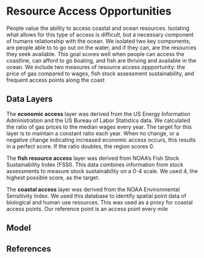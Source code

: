 # Resource Access Opportunities

People value the ability to access coastal and ocean resources. Isolating what allows for this type of access is difficult, but a necessary component of humans relationship with the ocean. We isolated two key components; are people able to to go out on the water, and if they can, are the resources they seek available. This goal scores well when people can access the coastline, can afford to go boating, and fish are thriving and available in the ocean. We include two measures of resource access oppportunity: the price of gas compared to wages, fish stock assessment sustainability, and frequent access points along the coast

## Data Layers

The **economic access** layer was derived from the US Energy Information Administration and the US Bureau of Labor Statistics data. We calculated the ratio of gas prices to the median wages every year. The target for this layer is to maintain a constant ratio each year. When no change, or a negative change indicating increased economic access occurs, this results in a perfect score. If the ratio doubles, the region scores 0.

The **fish resource access** layer was derived from NOAA’s Fish Stock Sustainability Index (FSSI). This data combines information from stock assessments to measure stock sustainability on a 0-4 scale. We used 4, the highest possible score, as the target.


The **coastal access** layer was derived from the NOAA Environmental Sensitivity Index.  We used this database to identify spatial point data of biological and human use resources. This was used as a proxy for coastal access points. Our reference point is an access point every mile


## Model

## References